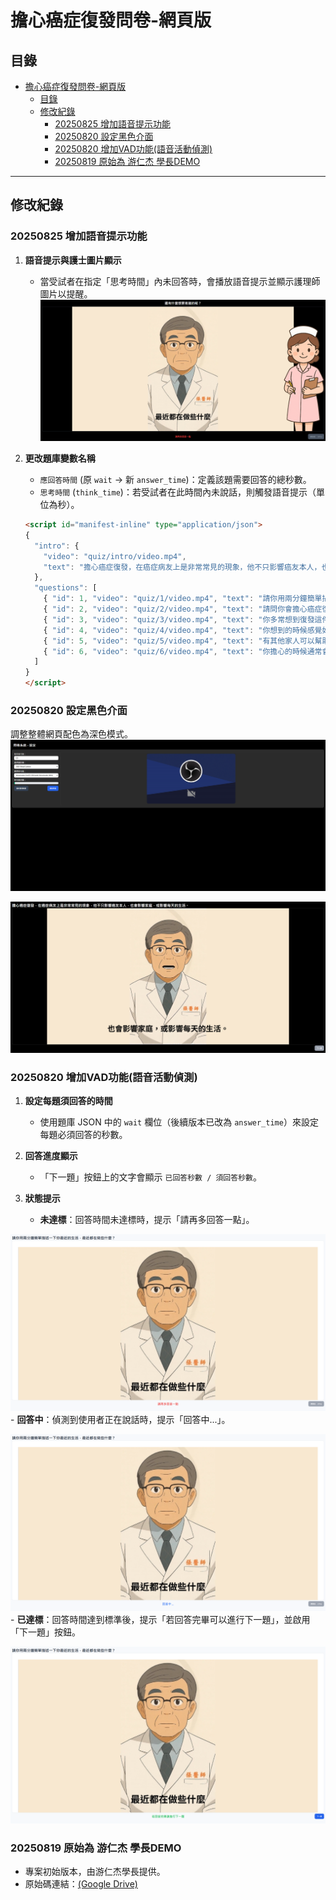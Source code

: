 # 擔心癌症復發問卷-網頁版

## 目錄

- [擔心癌症復發問卷-網頁版](#擔心癌症復發問卷-網頁版)
  - [目錄](#目錄)
  - [修改紀錄](#修改紀錄)
    - [20250825 增加語音提示功能](#20250825-增加語音提示功能)
    - [20250820 設定黑色介面](#20250820-設定黑色介面)
    - [20250820 增加VAD功能(語音活動偵測)](#20250820-增加vad功能語音活動偵測)
    - [20250819 原始為 游仁杰 學長DEMO](#20250819-原始為-游仁杰-學長demo)

-----

## 修改紀錄

### 20250825 增加語音提示功能

1. **語音提示與護士圖片顯示**

      - 當受試者在指定「思考時間」內未回答時，會播放語音提示並顯示護理師圖片以提醒。
![image](https://github.com/HankLiu5110/audio_form-web_version/blob/master/image/add_voice_prompt_function.png)

2. **更改題庫變數名稱**

      - `應回答時間` (原 `wait` -\> 新 `answer_time`)：定義該題需要回答的總秒數。
      - `思考時間` (`think_time`)：若受試者在此時間內未說話，則觸發語音提示（單位為秒）。

    <!-- end list -->

    ```html
    <script id="manifest-inline" type="application/json">
    {
      "intro": {
        "video": "quiz/intro/video.mp4",
        "text": "擔心癌症復發，在癌症病友上是非常常見的現象，他不只影響癌友本人，也會影響家庭，或影響每天的生活。"
      },
      "questions": [
        { "id": 1, "video": "quiz/1/video.mp4", "text": "請你用兩分鐘簡單描述一下你最近的生活，最近都在做些什麼？", "answer_time": 5 ,"think_time": 10},
        { "id": 2, "video": "quiz/2/video.mp4", "text": "請問你會擔心癌症復發嗎？一分不會、十分非常嚴重，你覺得你有幾分？", "answer_time": 5 ,"think_time": 10},
        { "id": 3, "video": "quiz/3/video.mp4", "text": "你多常想到復發這件事？", "answer_time": 5 ,"think_time": 10},
        { "id": 4, "video": "quiz/4/video.mp4", "text": "你想到的時候感覺如何？想到時會影響日常生活嗎？生活中有哪些狀況會讓你擔心？", "answer_time": 5 ,"think_time": 10},
        { "id": 5, "video": "quiz/5/video.mp4", "text": "有其他家人可以幫助你嗎？有其他人可以幫助你嗎？醫療團隊可以如何幫助你呢？你希望醫療團隊可以提供哪些幫忙？", "answer_time": 5 ,"think_time": 10},
        { "id": 6, "video": "quiz/6/video.mp4", "text": "你擔心的時候通常會如何處理？通常怎麼做對你有幫助，或哪些是沒有幫助？", "answer_time": 5 ,"think_time": 10}
      ]
    }
    </script>
    ```

### 20250820 設定黑色介面

調整整體網頁配色為深色模式。
![image](https://github.com/HankLiu5110/audio_form-web_version/blob/master/image/change-to-dark-mode_setting_page.png)

![image](https://github.com/HankLiu5110/audio_form-web_version/blob/master/image/change-to-dark-mode_question_page.png)

### 20250820 增加VAD功能(語音活動偵測)

1. **設定每題須回答的時間**

      - 使用題庫 JSON 中的 `wait` 欄位（後續版本已改為 `answer_time`）來設定每題必須回答的秒數。

2. **回答進度顯示**

      - 「下一題」按鈕上的文字會顯示 `已回答秒數 / 須回答秒數`。

3. **狀態提示**

      - **未達標**：回答時間未達標時，提示「請再多回答一點」。

![image](https://github.com/HankLiu5110/audio_form-web_version/blob/master/image/%E8%AB%8B%E5%86%8D%E5%9B%9E%E7%AD%94%E4%B8%80%E9%BB%9E.png)
      - **回答中**：偵測到使用者正在說話時，提示「回答中...」。

![image](https://github.com/HankLiu5110/audio_form-web_version/blob/master/image/%E5%9B%9E%E7%AD%94%E4%B8%AD.png)
      - **已達標**：回答時間達到標準後，提示「若回答完畢可以進行下一題」，並啟用「下一題」按鈕。

![image](https://github.com/HankLiu5110/audio_form-web_version/blob/master/image/%E8%8B%A5%E5%9B%9E%E7%AD%94%E5%AE%8C%E7%95%A2%E5%8F%AF%E4%BB%A5%E9%80%B2%E8%A1%8C%E4%B8%8B%E4%B8%80%E9%A1%8C.png)


### 20250819 原始為 游仁杰 學長DEMO

- 專案初始版本，由游仁杰學長提供。
- 原始碼連結：[(Google Drive)](https://drive.google.com/file/d/1Vf-h6VXhsC2G-Ob-N52I24AiJyYoxLzG/view?usp=drivesdk)